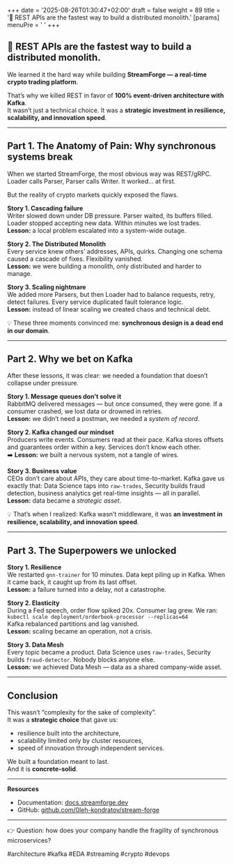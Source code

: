 +++
date = '2025-08-26T01:30:47+02:00'
draft = false
weight = 89
title = '📌 REST APIs are the fastest way to build a distributed monolith.'
[params]
  menuPre = '<i class="fa-fw fab fa-linkedin"></i> '
+++

## 📌 REST APIs are the fastest way to build a distributed monolith.  
We learned it the hard way while building **StreamForge — a real-time crypto trading platform**.  

That’s why we killed REST in favor of **100% event-driven architecture with Kafka**.  
It wasn’t just a technical choice. It was a **strategic investment in resilience, scalability, and innovation speed**.  

---

## Part 1. The Anatomy of Pain: Why synchronous systems break  

When we started StreamForge, the most obvious way was REST/gRPC. Loader calls Parser, Parser calls Writer. It worked… at first.  

But the reality of crypto markets quickly exposed the flaws.  

**Story 1. Cascading failure**  
Writer slowed down under DB pressure. Parser waited, its buffers filled. Loader stopped accepting new data. Within minutes we lost trades.  
  **Lesson:** a local problem escalated into a system-wide outage.  

**Story 2. The Distributed Monolith**  
Every service knew others’ addresses, APIs, quirks. Changing one schema caused a cascade of fixes. Flexibility vanished.  
  **Lesson:** we were building a monolith, only distributed and harder to manage.  

**Story 3. Scaling nightmare**  
We added more Parsers, but then Loader had to balance requests, retry, detect failures. Every service duplicated fault tolerance logic.  
  **Lesson:** instead of linear scaling we created chaos and technical debt.  

💡 These three moments convinced me: **synchronous design is a dead end in our domain**.  

---

## Part 2. Why we bet on Kafka  

After these lessons, it was clear: we needed a foundation that doesn’t collapse under pressure.  

**Story 1. Message queues don’t solve it**  
RabbitMQ delivered messages — but once consumed, they were gone. If a consumer crashed, we lost data or drowned in retries.  
  **Lesson:** we didn’t need a postman, we needed a *system of record*.  

**Story 2. Kafka changed our mindset**  
Producers write events. Consumers read at their pace. Kafka stores offsets and guarantees order within a key. Services don’t know each other.  
➡️ **Lesson:** we built a nervous system, not a tangle of wires.  

**Story 3. Business value**  
CEOs don’t care about APIs, they care about time-to-market. Kafka gave us exactly that: Data Science taps into `raw-trades`, Security builds fraud detection, business analytics get real-time insights — all in parallel.  
  **Lesson:** data became a *strategic asset*.  

💡 That’s when I realized: Kafka wasn’t middleware, it was **an investment in resilience, scalability, and innovation speed**.  

---

## Part 3. The Superpowers we unlocked  

**Story 1. Resilience**  
We restarted `gnn-trainer` for 10 minutes. Data kept piling up in Kafka. When it came back, it caught up from its last offset.  
  **Lesson:** a failure turned into a delay, not a catastrophe.  

**Story 2. Elasticity**  
During a Fed speech, order flow spiked 20x. Consumer lag grew. We ran:  
`kubectl scale deployment/orderbook-processor --replicas=64`  
Kafka rebalanced partitions and lag vanished.  
  **Lesson:** scaling became an operation, not a crisis.  

**Story 3. Data Mesh**  
Every topic became a product. Data Science uses `raw-trades`, Security builds `fraud-detector`. Nobody blocks anyone else.  
  **Lesson:** we achieved Data Mesh — data as a shared company-wide asset.  

---

## Conclusion  

This wasn’t “complexity for the sake of complexity”.  
It was a **strategic choice** that gave us:  
- resilience built into the architecture,  
- scalability limited only by cluster resources,  
- speed of innovation through independent services.  

We built a foundation meant to last.  
And it is **concrete-solid**.  

---

  **Resources**  
- Documentation: [docs.streamforge.dev](http://docs.streamforge.dev)  
- GitHub: [github.com/0leh-kondratov/stream-forge](https://github.com/0leh-kondratov/stream-forge)  

---

👉 Question: how does your company handle the fragility of synchronous microservices?  

#architecture #kafka #EDA #streaming #crypto #devops  